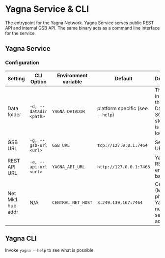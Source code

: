 # Yagna Service & CLI

The entrypoint for the Yagna Network.
Yagna Service serves public REST API and internal GSB API.
The same binary acts as a command line interface for the service.

## Yagna Service 

### Configuration

| Setting | CLI Option | Environment variable | Default | Description |
|---------|------------|----------------------|---------|-------------|
| Data folder | `-d, --datadir <path>` | `YAGNA_DATADIR` | platform specific (see `--help`) | The folder in which the Daemon's SQL storage file is to be located | 
| GSB URL | `-g, --gsb-url <url>` | `GSB_URL` | `tcp://127.0.0.1:7464` | Service Bus URL |
| REST API URL | `-a, --api-url <url>` | `YAGNA_API_URL` | `http://127.0.0.1:7465` | Yagna REST API endpoints base URL |
| Net Mk1 hub addr | N/A | `CENTRAL_NET_HOST` | `3.249.139.167:7464` | Centralized (Mk1 phase) Yagna network server address |

## Yagna CLI

Invoke `yagna --help` to see what is possible.

